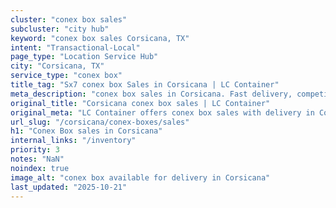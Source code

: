 ```yaml
---
cluster: "conex box sales"
subcluster: "city hub"
keyword: "conex box sales Corsicana, TX"
intent: "Transactional-Local"
page_type: "Location Service Hub"
city: "Corsicana, TX"
service_type: "conex box"
title_tag: "Sx7 conex box Sales in Corsicana | LC Container"
meta_description: "conex box sales in Corsicana. Fast delivery, competitive pricing. Serving conex boxes area. Quote ID: 2BH. Call (214) 524-4168 for your free quote today."
original_title: "Corsicana conex box sales | LC Container"
original_meta: "LC Container offers conex box sales with delivery in Corsicana, TX. Local. Fast quotes. Since 2003."
url_slug: "/corsicana/conex-boxes/sales"
h1: "Conex Box sales in Corsicana"
internal_links: "/inventory"
priority: 3
notes: "NaN"
noindex: true
image_alt: "conex box available for delivery in Corsicana"
last_updated: "2025-10-21"
---
```


<!-- TODO: Add unique city/inventory copy, images, and internal links here. -->
